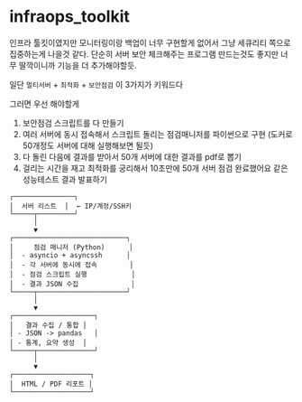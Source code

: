 # infraops_toolkit
인프라 툴킷이였지만 모니터링이랑 백업이 너무 구현할게 없어서 그냥 세큐리티 쪽으로 집중하는게 나을것 같다. 
단순히 서버 보안 체크해주는 프로그램 만드는것도 좋지만 너무 딸깍이니까 기능을 더 추가해야할듯. 

일단 `멀티서버` + `최적화` + `보안점검` 이 3가지가 키워드다

그러면 우선 해야할게 
1. 보안점검 스크립트를 다 만들기 
2. 여러 서버에 동시 접속해서 스크립트 돌리는 점검매니저를 파이썬으로 구현 (도커로 50개정도 서버에 대해 실행해보면 될듯)
3. 다 돌린 다음에 결과를 받아서 50개 서버에 대한 결과를 pdf로 뽑기 
4. 걸리는 시간을 재고 최적화를 궁리해서 10초만에 50개 서버 점검 완료했어요 같은 성능테스트 결과 발표하기 



```text
┌───────────────┐
│  서버 리스트  │  ← IP/계정/SSH키
└─────┬─────────┘
      │
      ▼
┌────────────────────────────┐
│     점검 매니저 (Python)      │
│  - asyncio + asyncssh      │
│  - 각 서버에 동시에 접속        │
│  - 점검 스크립트 실행           │
│  - 결과 JSON 수집             │
└─────┬──────────────────────┘
      │
      ▼
┌────────────────────┐
│   결과 수집 / 통합 │
│ - JSON -> pandas   │
│ - 통계, 요약 생성  │
└─────┬──────────────┘
      │
      ▼
┌───────────────────┐
│  HTML / PDF 리포트 │
└───────────────────┘
```
